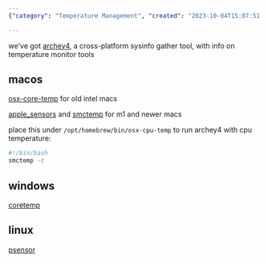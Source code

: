 ```yaml
---
{"category": "Temperature Management", "created": "2023-10-04T15:07:51.646Z", "date": "2023-10-04 15:07:51", "description": "This article discusses various tools for monitoring CPU and GPU temperatures across different platforms. The tools mentioned include Archey4, Osx-core-temp, Apple_sensors, Smctemp, Coretemp, and Psensor.", "modified": "2023-10-04T15:15:06.019Z", "tags": ["cpu", "gpu", "temperature monitoring", "tools", "archey4", "osx-core-temp", "apple_sensors"], "title": "cpu/gpu temperature monitor"}

---
```


we've got [archey4](https://github.com/HorlogeSkynet/archey4), a cross-platform sysinfo gather tool, with info on temperature monitor tools

## macos

[osx-core-temp](https://github.com/lavoiesl/osx-cpu-temp) for old intel macs

[apple_sensors](https://github.com/fermion-star/apple_sensors/) and [smctemp](https://github.com/narugit/smctemp) for m1 and newer macs

place this under `/opt/homebrew/bin/osx-cpu-temp` to run archey4 with cpu temperature:
```bash
#!/bin/bash
smctemp -c

```

## windows

[coretemp](https://www.alcpu.com/CoreTemp/)

## linux

[psensor](https://github.com/chinf/psensor)

